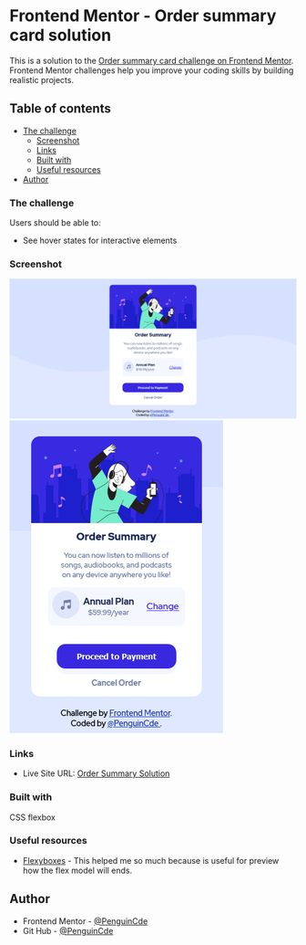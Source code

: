 # Frontend Mentor - Order summary card solution

This is a solution to the [Order summary card challenge on Frontend Mentor](https://www.frontendmentor.io/challenges/order-summary-component-QlPmajDUj). Frontend Mentor challenges help you improve your coding skills by building realistic projects. 

## Table of contents

- [The challenge](#the-challenge)
  - [Screenshot](#screenshot)
  - [Links](#links)
  - [Built with](#built-with)
  - [Useful resources](#useful-resources)
- [Author](#author)


### The challenge

Users should be able to:

- See hover states for interactive elements

### Screenshot

![](design/Desktop-preview.png)
![](design/Movil-Preview.png)


### Links

- Live Site URL: [Order Summary Solution](https://penguincde.github.io/Order-Summary/)


### Built with

CSS flexbox


### Useful resources

- [Flexyboxes](https://the-echoplex.net/flexyboxes/) - This helped me so much because is useful for preview how the flex model will ends.

## Author

- Frontend Mentor - [@PenguinCde](https://www.frontendmentor.io/profile/PenguinCde)
- Git Hub - [@PenguinCde](https://github.com/PenguinCde)



